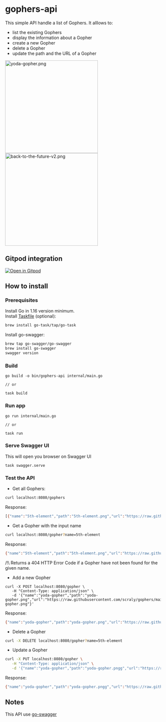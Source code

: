 # gophers-api

This simple API handle a list of Gophers.
It alllows to:
- list the existing Gophers
- display the information about a Gopher
- create a new Gopher
- delete a Gopher
- update the path and the URL of a Gopher

<img src="https://raw.githubusercontent.com/scraly/gophers/main/yoda-gopher.png" alt="yoda-gopher.png" width="300"/> <img src="https://raw.githubusercontent.com/scraly/gophers/main/back-to-the-future-v2.png" alt="back-to-the-future-v2.png" width="300"/>

## Gitpod integration

[![Open in Gitpod](https://gitpod.io/button/open-in-gitpod.svg)](https://gitpod.io/#https://github.com/scraly/gophers-api.git)

## How to install 

### Prerequisites

Install Go in 1.16 version minimum.  
Install [Taskfile](https://taskfile.dev/#/installation) (optional):

```bash
brew install go-task/tap/go-task
```

Install go-swagger:

```bash
brew tap go-swagger/go-swagger
brew install go-swagger
swagger version
```

### Build 

``` 
go build -o bin/gophers-api internal/main.go

// or 

task build
```

### Run app 

``` 
go run internal/main.go

// or 

task run
```

### Serve Swagger UI 

This will open you browser on Swagger UI

``` 
task swagger.serve
```

### Test the API

* Get all Gophers:

```bash
curl localhost:8080/gophers
```

Response:

```bash
[{"name":"5th-element","path":"5th-element.png","url":"https://raw.githubusercontent.com/scraly/gophers/main/5th-element.png"},{"name":"yoda-gopher","path":"yoda-gopher.png","url":"https://raw.githubusercontent.com/scraly/gophers/main/yoda-gopher.png"}]
```

* Get a Gopher with the input name

```bash
curl localhost:8080/gopher?name=5th-element
```

Response:

```bash
{"name":"5th-element","path":"5th-element.png","url":"https://raw.githubusercontent.com/scraly/gophers/main/5th-element.png"}
```

/!\ Returns a 404 HTTP Error Code if a Gopher have not been found for the given name.

* Add a new Gopher

```
curl -X POST localhost:8080/gopher \
   -H "Content-Type: application/json" \
   -d '{"name":"yoda-gopher","path":"yoda-gopher.png","url":"https://raw.githubusercontent.com/scraly/gophers/main/yoda-gopher.png"}'  
```

Response:

```bash
{"name":"yoda-gopher","path":"yoda-gopher.png","url":"https://raw.githubusercontent.com/scraly/gophers/main/yoda-gopher.png"}
```

* Delete a Gopher

```bash
curl -X DELETE localhost:8080/gopher?name=5th-element
```

* Update a Gopher

```bash
curl -X PUT localhost:8080/gopher \
   -H "Content-Type: application/json" \
   -d '{"name":"yoda-gopher","path":"yoda-gopher.pngg","url":"https://raw.githubusercontent.com/scraly/gophers/main/yoda-gopher.png"}' 
```

Response:

```bash
{"name":"yoda-gopher","path":"yoda-gopher.pngg","url":"https://raw.githubusercontent.com/scraly/gophers/main/yoda-gopher.png"}
```

## Notes

This API use [go-swagger](https://goswagger.io/install.html)
